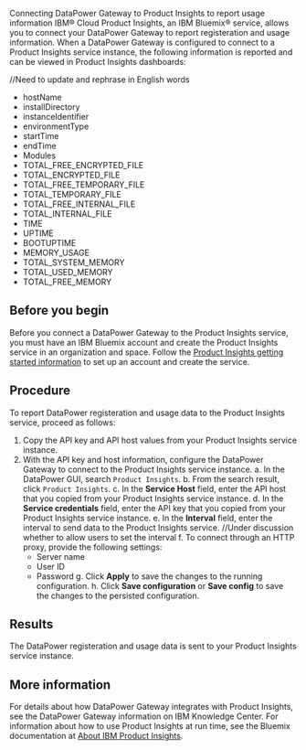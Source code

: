 Connecting DataPower Gateway to Product Insights to report usage information
IBM® Cloud Product Insights, an IBM Bluemix® service, allows you to connect your DataPower Gateway to report registeration and usage information. When a DataPower Gateway is configured to connect to a Product Insights service instance, the following information is reported and can be viewed in Product Insights dashboards:

//Need to update and rephrase in English words
- hostName
- installDirectory
- instanceIdentifier
- environmentType
- startTime
- endTime
- Modules
- TOTAL_FREE_ENCRYPTED_FILE
- TOTAL_ENCRYPTED_FILE
- TOTAL_FREE_TEMPORARY_FILE
- TOTAL_TEMPORARY_FILE
- TOTAL_FREE_INTERNAL_FILE
- TOTAL_INTERNAL_FILE
- TIME
- UPTIME
- BOOTUPTIME
- MEMORY_USAGE  
- TOTAL_SYSTEM_MEMORY
- TOTAL_USED_MEMORY
- TOTAL_FREE_MEMORY


## Before you begin
Before you connect a DataPower Gateway to the Product Insights service, you must have an IBM Bluemix account and create the Product Insights service in an organization and space. Follow the [Product Insights getting started information](https://developer.ibm.com/product-insights/docs/getting-started/) to set up an account and create the service.

## Procedure
To report DataPower registeration and usage data to the Product Insights service, proceed as follows:
1. Copy the API key and API host values from your Product Insights service instance.
2. With the API key and host information, configure the DataPower Gateway to connect to the Product Insights service instance.
   a. In the DataPower GUI, search `Product Insights`.
   b. From the search result, click `Product Insights`.
   c. In the **Service Host** field, enter the API host that you copied from your Product Insights service instance.
   d. In the **Service credentials** field, enter the API key that you copied from your Product Insights service instance.
   e. In the **Interval** field, enter the interval to send data to the Product Insights service. //Under discussion whether to allow users to set the interval
   f. To connect through an HTTP proxy, provide the following settings:
      - Server name
      - User ID
      - Password
   g. Click **Apply** to save the changes to the running configuration.
   h. Click **Save configuration** or **Save config** to save the changes to the persisted configuration.

## Results
The DataPower registeration and usage data is sent to your Product Insights service instance.

## More information
For details about how DataPower Gateway integrates with Product Insights, see the DataPower Gateway information on IBM Knowledge Center.
For information about how to use Product Insights at run time, see the Bluemix documentation at [About IBM Product Insights](https://console.ng.bluemix.net/docs/services/product-insights/product-insights_overview.html#about_product-insights?cm_sp=dw-bluemix-_-product-insights-_-devcenter).
